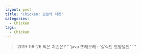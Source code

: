 ```yaml
---
layout: post
title: "Chicken: 오늘의 치킨"
categories:
  - Chicken
tags:
  - Chicken
---
```


> 2019-06-26 먹은 치킨은?
'''java
또래오래 : '갈릭반 핫양념반'
'''
